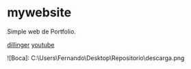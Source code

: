 # mywebsite

Simple web de Portfolio.

[dillinger](https://dillinger.io/)
[youtube](https://www.google.com.ar/search?q=youtube&sxsrf=ALeKk03_dKDQlEKnuB2rZXdURxRRYBRPZQ:1624822325151&source=lnms&tbm=isch&sa=X&ved=2ahUKEwimro3sxrjxAhVHrJUCHQTxDBYQ_AUoAnoECAEQBQ&biw=1920&bih=969#imgrc=XQY3s0qbTuJvzM)

![Boca]: C:\Users\Fernando\Desktop\Repositorio\descarga.png
